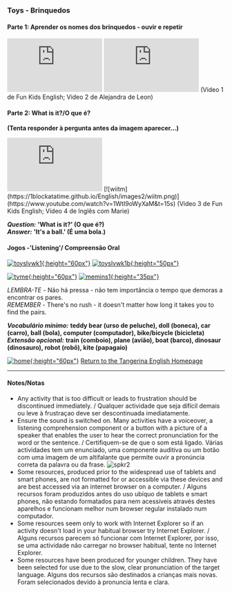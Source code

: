 ### Toys - Brinquedos


#### Parte 1: Aprender os nomes dos brinquedos - ouvir e repetir 

<iframe width="220" height="124" src="https://www.youtube.com/embed/EtRycG_9P2M" title="YouTube video player" frameborder="0" allow="accelerometer; autoplay; clipboard-write; encrypted-media; gyroscope; picture-in-picture" allowfullscreen></iframe> <iframe width="220" height="124" src="https://www.youtube.com/embed/yk6zxpRoh9g?start=6" frameborder="0" allow="accelerometer; autoplay; clipboard-write; encrypted-media; gyroscope; picture-in-picture" allowfullscreen></iframe>  
(Video 1 de Fun Kids English; Video 2 de Alejandra de Leon)  

#### Parte 2: What is it?/O que é?
**(Tenta responder à pergunta antes da imagem aparecer...)** 

<iframe width="220" height="124" src="https://www.youtube.com/embed/8-SWzpdcl6E" frameborder="0" allow="accelerometer; autoplay; clipboard-write; encrypted-media; gyroscope; picture-in-picture" allowfullscreen></iframe> [![wiitm](https://1blockatatime.github.io/English/images2/wiitm.png)](https://www.youtube.com/watch?v=1WtI9oWyXaM&t=15s)  
(Vídeo 3 de Fun Kids English; Vídeo 4 de Inglês com Marie)  

***Question:*** **'What is it?' (O que é?)**  
***Answer:*** **'It's a ball.' (É uma bola.)**  

<!---(1). [![wedt](/images/wedt.PNG)](https://www.youtube.com/watch?v=0tBTF6qV1ZY) [WOW English - Dangerous toys](https://www.youtube.com/watch?v=0tBTF6qV1ZY)
(2). [![wemt](/images/wemt.PNG)](https://www.youtube.com/watch?v=mMo8cWHXlck) [WOW English - Magic toys](https://www.youtube.com/watch?v=mMo8cWHXlck)-->

#### Jogos -'Listening'/ Compreensão Oral

[![toyslvwk1](https://1blockatatime.github.io/English/images/toyslvwk1.PNG){:height="60px"}](https://www.liveworksheets.com/worksheets/en/English_as_a_Second_Language_(ESL)/Toys/Toys_(listen_and_choose)_ot1373gz) [![toyslvwk1b](/images/toyslvwk1b.PNG){:height="50px"}](https://www.liveworksheets.com/worksheets/en/English_as_a_Second_Language_(ESL)/Toys/Toys_(listen_and_choose)_ot1373gz)   

<!--[![gwtme](https://1blockatatime.github.io/English/images/gwtme.PNG){:height="60px"}](http://eslgamesworld.com/members/games/vocabulary/memoryaudio/toys2/index.html) [![memins1](/images/memins1.PNG){:height="35px"}](http://eslgamesworld.com/members/games/vocabulary/memoryaudio/toys2/index.html)  

[![gwtme2](https://1blockatatime.github.io/English/images/gwtme2.PNG){:height="60px"}](http://www.eslgamesworld.com/members/games/vocabulary/memoryaudio/toys/index.html) [![memins2](/images/memins2.PNG){:height="35px"}](http://www.eslgamesworld.com/members/games/vocabulary/memoryaudio/toys/index.html)-->  

[![tyme](https://1blockatatime.github.io/English/images2/tyme.PNG){:height="60px"}](http://eslgamesworld.com/members/games/vocabulary/memoryaudio/toys/index.html)  [![memins1](/images/memins1.PNG){:height="35px"}](http://eslgamesworld.com/members/games/vocabulary/memoryaudio/toys/index.html)  

*LEMBRA-TE* - Não há pressa - não tem importância o tempo que demoras a encontrar os pares.  
*REMEMBER* - There's no rush - it doesn't matter how long it takes you to find the pairs.  


***Vocabulário mínimo:*** **teddy bear (urso de peluche), doll (boneca), car (carro), ball (bola), computer (computador), bike/bicycle (bicicleta)**   
***Extensão opcional:*** **train (comboio), plane (avião), boat (barco), dinosaur (dinosauro), robot (robô), kite (papagaio)**  

[![home](https://1blockatatime.github.io/English/images/home.png){:height="60px"}](https://tangerina-pt.github.io/English) [Return to the Tangerina English Homepage](https://tangerina-pt.github.io/English)  

***

#### Notes/Notas
* Any activity that is too difficult or leads to frustration should be discontinued immediately. / Qualquer actividade que seja difícil demais ou leve à frustraçao deve ser descontinuada imediatamente.
* Ensure the sound is switched on. Many activities have a voiceover, a listening comprehension component or a button with a picture of a speaker that enables the user to hear the correct pronunciation for the word or the sentence. / Certifiquem-se de que o som está ligado. Várias actividades tem um enunciado, uma componente auditiva ou um botão com uma imagem de um altifalante que permite ouvir a pronúncia correta da palavra ou da frase. ![spkr2](https://1blockatatime.github.io/English/images/spkr2.PNG)
* Some resources, produced prior to the widespread use of tablets and smart phones, are not formatted for or accessible via these devices and are best accessed via an internet browser on a computer. / Alguns recursos foram produzidos antes do uso ubíquo de tablets e smart phones, não estando formatados para nem acessíveis através destes aparelhos e funcionam melhor num browser regular instalado num computador.
* Some resources seem only to work with Internet Explorer so if an activity doesn't load in your habitual browser try Internet Explorer. / Alguns recursos parecem só funcionar com Internet Explorer, por isso, se uma actividade não carregar no browser habitual, tente no Internet Explorer.
* Some resources have been produced for younger children. They have been selected for use due to the slow, clear pronunciation of the target language. Alguns dos recursos são destinados a crianças mais novas. Foram selecionados devido à pronuncia lenta e clara.
